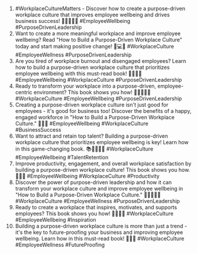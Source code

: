 1. #WorkplaceCultureMatters - Discover how to create a purpose-driven workplace culture that improves employee wellbeing and drives business success! 🌟👩‍💼👨‍💼 #EmployeeWellbeing #PurposeDrivenLeadership
2. Want to create a more meaningful workplace and improve employee wellbeing? Read "How to Build a Purpose-Driven Workplace Culture" today and start making positive change! 🏢💻🌟 #WorkplaceCulture #EmployeeWellness #PurposeDrivenLeadership
3. Are you tired of workplace burnout and disengaged employees? Learn how to build a purpose-driven workplace culture that prioritizes employee wellbeing with this must-read book! 📖💡👩‍💼 #EmployeeWellbeing #WorkplaceCulture #PurposeDrivenLeadership
4. Ready to transform your workplace into a purpose-driven, employee-centric environment? This book shows you how! 🌟👨‍💼👩‍💼 #WorkplaceCulture #EmployeeWellbeing #PurposeDrivenLeadership
5. Creating a purpose-driven workplace culture isn't just good for employees - it's good for business too! Discover the benefits of a happy, engaged workforce in "How to Build a Purpose-Driven Workplace Culture." 🚀💼🌟 #EmployeeWellbeing #WorkplaceCulture #BusinessSuccess
6. Want to attract and retain top talent? Building a purpose-driven workplace culture that prioritizes employee wellbeing is key! Learn how in this game-changing book. 📚👩‍💼👨‍💼 #WorkplaceCulture #EmployeeWellbeing #TalentRetention
7. Improve productivity, engagement, and overall workplace satisfaction by building a purpose-driven workplace culture! This book shows you how. 🏢💪🌟 #EmployeeWellbeing #WorkplaceCulture #Productivity
8. Discover the power of purpose-driven leadership and how it can transform your workplace culture and improve employee wellbeing in "How to Build a Purpose-Driven Workplace Culture." 🌟👨‍💼👩‍💼 #WorkplaceCulture #EmployeeWellness #PurposeDrivenLeadership
9. Ready to create a workplace that inspires, motivates, and supports employees? This book shows you how! 🚀🏢👩‍💼 #WorkplaceCulture #EmployeeWellbeing #Inspiration
10. Building a purpose-driven workplace culture is more than just a trend - it's the key to future-proofing your business and improving employee wellbeing. Learn how in this must-read book! 📖💡🌟 #WorkplaceCulture #EmployeeWellness #FutureProofing
